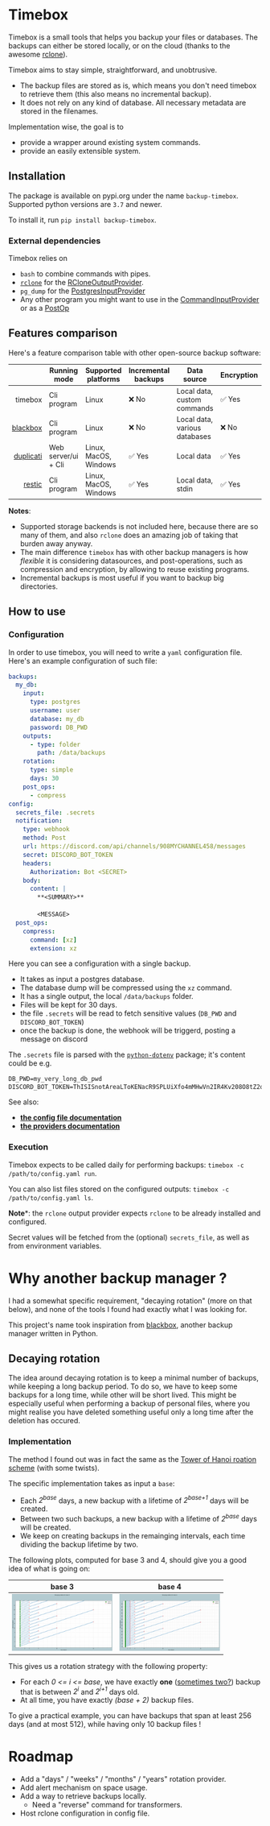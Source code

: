 # Timebox

Timebox is a small tools that helps you backup your files or databases. The backups can either be stored locally, or on the cloud (thanks to the awesome [rclone](https://rclone.org/)).

Timebox aims to stay simple, straightforward, and unobtrusive. 
 - The backup files are stored as is, which means you don't need timebox to retrieve them (this also means no incremental backup).
 - It does not rely on any kind of database. All necessary metadata are stored in the filenames.

Implementation wise, the goal is to 
 - provide a wrapper around existing system commands.
 - provide an easily extensible system.

## Installation

The package is available on pypi.org under the name `backup-timebox`. Supported python versions are `3.7` and newer.

To install it, run `pip install backup-timebox`.

### External dependencies
 
Timebox relies on 
 - `bash` to combine commands with pipes.
 - [`rclone`]((https://rclone.org/)) for the [RCloneOutputProvider](/docs/providers.md#rcloneoutputprovider).
 - `pg_dump` for the [PostgresInputProvider](/docs/providers.md#rcloneoutputprovider)
 - Any other program you might want to use in the [CommandInputProvider](/docs/providers.md#commandinputprovider) or as a [PostOp](/docs/main.md#postop)

## Features comparison

Here's a feature comparison table with other open-source backup software:

|                                                     | Running mode        | Supported platforms   | Incremental backups |  Data source                   | Encryption | Integrated scheduler | Centralised configuration |
|----------------------------------------------------:|---------------------|-----------------------|---------------------|-------------------------------|------------|----------------------|---------------------------|
| timebox                                             | Cli program         | Linux                 |                ❌ No | Local data, custom commands   | ✅ Yes      | ❌ No                 | ✅ Yes                     |
| [blackbox](https://github.com/lemonsaurus/blackbox) | Cli program         | Linux                 | ❌ No                | Local data, various databases | ❌ No       | ❌ No                 | ✅ Yes                     |
| [duplicati](https://github.com/duplicati/duplicati) | Web server/ui + Cli | Linux, MacOS, Windows | ✅ Yes               | Local data                    | ✅ Yes      | ✅ Yes                | ✅ Yes                     |
| [restic](https://github.com/restic/restic)          | Cli program         | Linux, MacOS, Windows | ✅ Yes               | Local data, stdin             | ✅ Yes      | ❌ No                 | ❌ No                      |

**Notes**:
 - Supported storage backends is not included here, because there are so many of them, and also `rclone` does an amazing job of taking that burden away anyway.
 - The main difference `timebox` has with other backup managers is how *flexible* it is considering datasources, and post-operations, such as compression and encryption, by allowing to reuse existing programs.
 - Incremental backups is most useful if you want to backup big directories.



## How to use

### Configuration

In order to use timebox, you will need to write a `yaml` configuration file. Here's an example configuration of such file:

```yaml
backups:
  my_db:
    input:
      type: postgres
      username: user
      database: my_db
      password: DB_PWD
    outputs:
      - type: folder
        path: /data/backups
    rotation:
      type: simple
      days: 30
    post_ops:
      - compress
config:
  secrets_file: .secrets
  notification:
    type: webhook
    method: Post
    url: https://discord.com/api/channels/908MYCHANNEL458/messages
    secret: DISCORD_BOT_TOKEN
    headers:
      Authorization: Bot <SECRET>
    body:
      content: |
        **<SUMMARY>**

        <MESSAGE>
  post_ops:
    compress:
      command: [xz]
      extension: xz
```

Here you can see a configuration with a single backup. 
 - It takes as input a postgres database.
 - The database dump will be compressed using the `xz` command.
 - It has a single output, the local `/data/backups` folder.
 - Files will be kept for 30 days.
 - the file `.secrets` will be read to fetch sensitive values (`DB_PWD` and `DISCORD_BOT_TOKEN`)
 - once the backup is done, the webhook will be triggerd, posting a message on discord

The `.secrets` file is parsed with the [`python-dotenv`](https://pypi.org/project/python-dotenv/) package; it's content could be e.g. 
```
DB_PWD=my_very_long_db_pwd
DISCORD_BOT_TOKEN=ThISISnotAreaLToKENacR9SPLUiXfo4mMHwVn2IR4Kv208O8tZ2q
```

See also:
- **[the config file documentation](/docs/main.md)**
- **[the providers documentation](/docs/providers.md)**

### Execution

Timebox expects to be called daily for performing backups: `timebox -c /path/to/config.yaml run`.

You can also list files stored on the configured outputs:  `timebox -c /path/to/config.yaml ls`.

**Note***: the `rclone` output provider expects `rclone` to be already installed and configured.

Secret values will be fetched from the (optional) `secrets_file`, as well as from environment variables.

# Why another backup manager ?

I had a somewhat specific requirement, "decaying rotation" (more on that below), and none of the tools I found had exactly what I was looking for.

This project's name took inspiration from [blackbox](https://github.com/lemonsaurus/blackbox), another backup manager written in Python.


## Decaying rotation

The idea around decaying rotation is to keep a minimal number of backups, while keeping a long backup period. To do so, we have to keep some backups for a long time, while other will be short lived. This might be especially useful when performing a backup of personal files, where you might realise you have deleted something useful only a long time after the deletion has occured.

### Implementation

The method I found out was in fact the same as the [Tower of Hanoi roation scheme](https://en.wikipedia.org/wiki/Backup_rotation_scheme#Tower_of_Hanoi) (with some twists).

The specific implementation takes as input a `base`:

 - Each *2<sup>base</sup>* days, a new backup with a lifetime of *2<sup>base+1</sup>* days will be created.
 - Between two such backups, a new backup with a lifetime of *2<sup>base</sup>* days will be created.
 - We keep on creating backups in the remainging intervals, each time dividing the backup lifetime by two.
 
The following plots, computed for base 3 and 4, should give you a good idea of what is going on:

| base 3 | base 4 |
| ------------- |:-------------:|
| <img src="./notebooks/base3.png" alt="decaying backup, base 3" width="200"/> | <img src="./notebooks/base4.png" alt="decaying backup, base 4" width="200"/> |

This gives us a rotation strategy with the following property:
 
- For each *0 <= i <= base*, we have exactly **one** ([sometimes two?](https://xkcd.com/2248/)) backup that is between *2<sup>i</sup>* and *2<sup>i+1</sup>* days old.
- At all time, you have exactly *(base + 2)* backup files.

To give a practical example, you can have backups that span at least 256 days (and at most 512), while having only 10 backup files !

# Roadmap

 - Add a "days" / "weeks" / "months" / "years" rotation provider.
 - Add alert mechanism on space usage.
 - Add a way to retrieve backups locally.
   - Need a "reverse" command for transformers.
 - Host rclone configuration in config file.
